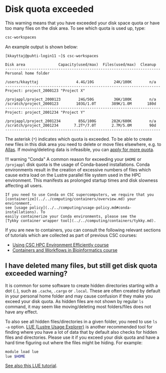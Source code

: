# Disk quota exceeded

This warning means that you have exceeded your disk space quota or have too
many files on the disk area. To see which quota is used up, type:

```bash
csc-workspaces
```

An example output is shown below:

```text
[kkayttaj@puhti-login11 ~]$ csc-workspaces 

Disk area               Capacity(used/max)  Files(used/max)  Cleanup
----------------------------------------------------------------------
Personal home folder

/users/kkayttaj                 4.4G/10G         24K/100K        n/a
----------------------------------------------------------------------
Project: project_2000123 "Project X"

/projappl/project_2000123        24G/50G         36K/100K        n/a
/scratch/project_2000123        103G/1.0T       389K/1.0M       180d
----------------------------------------------------------------------
Project: project_2001234 "Project Y"

/projappl/project_2001234        85G/100G       282K/600K        n/a
/scratch/project_2001234       7.2T*/7.0T       2.7M/5.0M        90d
----------------------------------------------------------------------
```

The asterisk (`*`) indicates which quota is exceeded. To be able to create
new files in this disk area you need to delete or move files elsewhere, e.g. to
[Allas](../../data/Allas/index.md). If moving/deleting data is infeasible, you
can [apply for more quota](../../accounts/how-to-increase-disk-quotas.md).

!!! warning "Conda"
    A common reason for exceeding your `$HOME` or `/projappl` disk quota is the
    usage of Conda-based installations. Conda environments result in the
    creation of excessive numbers of files which cause extra load on the Lustre
    parallel file system used in the HPC environment. This manifests as
    prolonged startup times and disk slowness affecting all users.

    If you need to use Conda on CSC supercomputers, we require that you
    [containerize](../../computing/containers/overview.md) your environment,
    see [usage policy](../../computing/usage-policy.md#conda-installations). To
    easily containerize your Conda environments, please see the
    [Tykky container wrapper tool](../../computing/containers/tykky.md).

If you are new to containers, you can consult the following relevant sections
of tutorials which are collected as part of previous CSC courses:

* [Using CSC HPC Environment Efficiently course](https://csc-training.github.io/csc-env-eff/)
* [Containers and Workflows in Bioinformatics course](https://yetulaxman.github.io/containers-workflows/)

## I have deleted many files, but still get disk quota exceeded warning?

It is common for some software to create hidden directories starting with a dot
(`.`), such as `.cache`, `.cargo` or `.local`. These are often created by
default in your personal home folder and may cause confusion if they make you
exceed your disk quota. As hidden files are not shown by regular `ls` command,
it may seem like moving/deleting most folders/files does not have any effect.

To also see all hidden files/directories in a given folder, you need to use
`ls -a` option. [LUE (Lustre Usage Explorer)](../tutorials/lue.md) is another
recommended tool for finding where you have a lot of data that by default also
checks for hidden files and directories. Please use it if you exceed your disk
quota and have a hard time figuring out where the files might be hiding. For
example:

```bash
module load lue
lue $HOME
```

[See also this LUE tutorial](https://csc-training.github.io/csc-env-eff/hands-on/disk-areas/disk-areas-tutorial-lue.html).
